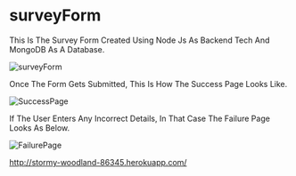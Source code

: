 # surveyForm

This Is The Survey Form Created Using Node Js As Backend Tech And MongoDB As A Database.



![surveyForm](https://user-images.githubusercontent.com/53406891/133390180-c03fbf61-858f-42b3-a762-f3bdcb750081.jpg)


Once The Form Gets Submitted, This Is How The Success Page Looks Like.



![SuccessPage](https://user-images.githubusercontent.com/53406891/133390846-a9e0269e-7cea-4ea0-82a7-a68d3feef0a6.png)

If The User Enters Any Incorrect Details, In That Case The Failure Page Looks As Below.



![FailurePage](https://user-images.githubusercontent.com/53406891/133391149-a522de3f-34e0-46aa-ba3a-2592814bd1b9.png)








http://stormy-woodland-86345.herokuapp.com/
